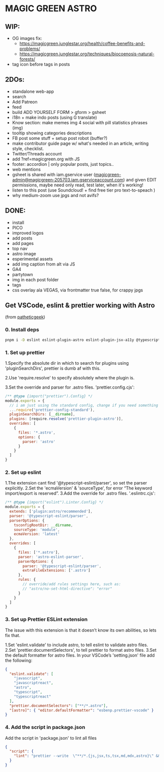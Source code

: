 # MAGIC GREEN ASTRO

## WIP:

- OG images fix:
  - https://magicgreen.junglestar.org/health/coffee-benefits-and-problems/
  - https://magicgreen.junglestar.org/techniques/biocoenosis-natural-forests/
- tag icon before tags in posts

## 2DOs:

- standalone web-app
- search
- Add Patreon
- feed
- build ADD YOURSELF FORM > gform > gsheet
- i18n + make indo posts (using G translate)
- Know section: make memes img 4 social with pill statistics phrases (img)
- tooltip showing categories descriptions
- FB post some stuff + setup post robot (buffer?)
- make contributor guide page w/ what's needed in an article, writing style, checklist.
- Twitter/Threads account
- add ?ref=magicgreen.org with JS
- footer: accordion | only popular posts, just topics..
- web mentions
- gsheet is shared with iam.gservice user (magicgreen-admin@magicgreen-205703.iam.gserviceaccount.com) and given EDIT permissions, maybe need only read, test later, when it's working!
- listen to this post (use Soundcloud! + find free tier pro text-to-speach )
- why medium-zoom use jpgs and not avifs?

## DONE:

- install
- PICO
- improved logos
- add posts
- add pages
- top nav
- astro image
- esperimental assets
- add img caption from alt via JS
- GA4
- partytown
- img in each post folder
- tags
- css overlay ala VEGAS, via frontmatter true false, for crappy jpgs

## Get VSCode, eslint & prettier working with Astro

(from [patheticgeek](https://patheticgeek.dev/blog/astro-prettier-eslint-vscode))

### 0. Install deps

```sh
pnpm i -D eslint eslint-plugin-astro eslint-plugin-jsx-a11y @typescript-eslint/parser prettier prettier-config-standard prettier-plugin-astro
```

### 1. Set up prettier

1.Specify the absolute dir in which to search for plugins using 'pluginSearchDirs', prettier is dumb af with this.

2.Use 'require.resolve' to specify absolutely where the plugin is.

3.Set the override and parser for .astro files.
'prettier.config.cjs':

```cjs
/** @type {import("prettier").Config} */
module.exports = {
  // i am just using the standard config, change if you need something else
  ...require('prettier-config-standard'),
  pluginSearchDirs: [__dirname],
  plugins: [require.resolve('prettier-plugin-astro')],
  overrides: [
    {
      files: '*.astro',
      options: {
        parser: 'astro'
      }
    }
  ]
}
```

### 2. Set up eslint

1.The extension cant find '@typescript-eslint/parser', so set the parser explicitly.
2.Set the 'ecmaVersion' & 'sourceType', for error “The keyword import/export is reserved”.
3.Add the override for .astro files.
'.eslintrc.cjs':

```cjs
/** @type {import("eslint").Linter.Config} */
module.exports = {
  extends: ['plugin:astro/recommended'],
  parser: '@typescript-eslint/parser',
  parserOptions: {
    tsconfigRootDir: __dirname,
    sourceType: 'module',
    ecmaVersion: 'latest'
  },
  overrides: [
    {
      files: ['*.astro'],
      parser: 'astro-eslint-parser',
      parserOptions: {
        parser: '@typescript-eslint/parser',
        extraFileExtensions: ['.astro']
      },
      rules: {
        // override/add rules settings here, such as:
        // "astro/no-set-html-directive": "error"
      }
    }
  ]
}
```

### 3. Set up Prettier ESLint extension

The issue with this extension is that it doesn’t know its own abilities, so lets fix that.

1.Set 'eslint.validate' to include astro, to tell eslint to validate astro files.
2.Set 'prettier.documentSelectors', to tell prettier to format astro files.
3.Set the default formatter for astro files.
In your VSCode’s 'setting.json' file add the following:

```json
{
  "eslint.validate": [
    "javascript",
    "javascriptreact",
    "astro",
    "typescript",
    "typescriptreact"
  ],
  "prettier.documentSelectors": ["**/*.astro"],
  "[astro]": { "editor.defaultFormatter": "esbenp.prettier-vscode" }
}
```

### 4. Add the script in package.json

Add the script in 'package.json' to lint all files

```json
{
  "script": {
    "lint": "prettier --write  \"**/*.{js,jsx,ts,tsx,md,mdx,astro}\" && eslint --fix \"src/**/*.{js,ts,jsx,tsx,astro}\""
  }
}
```
